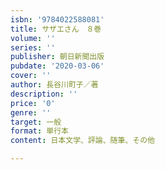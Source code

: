 ```yaml
---
isbn: '9784022588081'
title: サザエさん　８巻
volume: ''
series: ''
publisher: 朝日新聞出版
pubdate: '2020-03-06'
cover: ''
author: 長谷川町子／著
description: ''
price: '0'
genre: ''
target: 一般
format: 単行本
content: 日本文学、評論、随筆、その他

---
```

